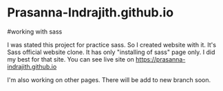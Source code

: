 # Prasanna-Indrajith.github.io
#working with sass

I was stated this project  for practice sass. 
So I created website with it. It's Sass official website clone. It has only "installing of sass" page only.
I did my best for that site. You can see live site on https://prasanna-indrajith.github.io 

I'm also working on other pages. There will be add to new branch soon.
